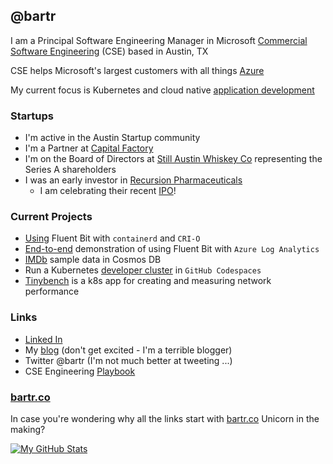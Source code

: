 ## @bartr

I am a Principal Software Engineering Manager in Microsoft [Commercial Software Engineering](https://bartr.co/cse) (CSE) based in Austin, TX

CSE helps Microsoft's largest customers with all things [Azure](https://bartr.co/azure)

My current focus is Kubernetes and cloud native [application development](https://bartr.co/devblogs)

### Startups

- I'm active in the Austin Startup community
- I'm a Partner at [Capital Factory](https://bartr.co/cf)
- I'm on the Board of Directors at [Still Austin Whiskey Co](https://bartr.co/still) representing the Series A shareholders
- I was an early investor in [Recursion Pharmaceuticals](https://bartr.co/rxrx)
  - I am celebrating their recent [IPO](https://bartr.co/rxrx-ipo)!

### Current Projects

- [Using](https://bartr.co/blog/fb-cri) Fluent Bit with `containerd` and `CRI-O`
- [End-to-end](https://bartr.co/blog/fbla) demonstration of using Fluent Bit with `Azure Log Analytics`
- [IMDb](https://bartr.co/blog/imdb) sample data in Cosmos DB
- Run a Kubernetes [developer cluster](https://bartr.co/akdc-kind) in `GitHub Codespaces`
- [Tinybench](https://bartr.co/tinybench) is a k8s app for creating and measuring network performance

### Links

- [Linked In](https://bartr.co/linkedin)
- My [blog](https://bartr.co/blog) (don't get excited - I'm a terrible blogger)
- Twitter @bartr (I'm not much better at tweeting ...)
- CSE Engineering [Playbook](https://bartr.co/playbook)

### [bartr.co](https://bartr.co)

In case you're wondering why all the links start with [bartr.co](https://bartr.co/blog/tech)  Unicorn in the making?

[![My GitHub Stats](https://github-readme-stats.vercel.app/api?username=bartr)](https://github.com/bartr/bartr)
